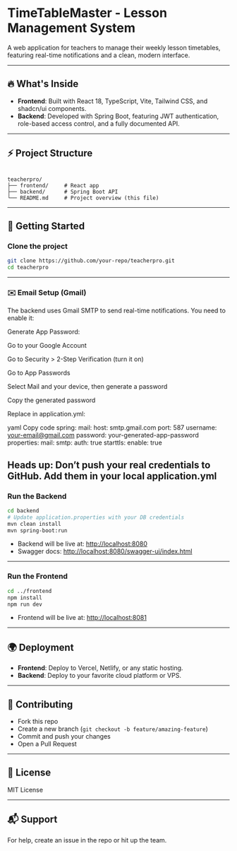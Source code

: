 
# TimeTableMaster - Lesson Management System

A web application for teachers to manage their weekly lesson timetables, featuring real-time notifications and a clean, modern interface.

---

## 🔥 What's Inside

- **Frontend**: Built with React 18, TypeScript, Vite, Tailwind CSS, and shadcn/ui components.
- **Backend**: Developed with Spring Boot, featuring JWT authentication, role-based access control, and a fully documented API.

---

## ⚡ Project Structure

```

teacherpro/
├── frontend/     # React app
├── backend/      # Spring Boot API
└── README.md     # Project overview (this file)

````

---

## 🚀 Getting Started

### Clone the project
```bash
git clone https://github.com/your-repo/teacherpro.git
cd teacherpro
````

---
### ✉️ Email Setup (Gmail)
The backend uses Gmail SMTP to send real-time notifications. You need to enable it:

Generate App Password:

Go to your Google Account

Go to Security > 2-Step Verification (turn it on)

Go to App Passwords

Select Mail and your device, then generate a password

Copy the generated password

Replace in application.yml:

yaml
Copy code
spring:
  mail:
    host: smtp.gmail.com
    port: 587
    username: your-email@gmail.com
    password: your-generated-app-password
    properties:
      mail:
        smtp:
          auth: true
          starttls:
            enable: true
## Heads up: Don’t push your real credentials to GitHub. Add them in your local application.yml

### Run the Backend

```bash
cd backend
# Update application.properties with your DB credentials
mvn clean install
mvn spring-boot:run
```

* Backend will be live at: [http://localhost:8080](http://localhost:8080)
* Swagger docs: [http://localhost:8080/swagger-ui/index.html](http://localhost:8080/swagger-ui/index.html)

---

### Run the Frontend

```bash
cd ../frontend
npm install
npm run dev
```

* Frontend will be live at: [http://localhost:8081](http://localhost:8081)

---

## 🌍 Deployment

* **Frontend**: Deploy to Vercel, Netlify, or any static hosting.
* **Backend**: Deploy to your favorite cloud platform or VPS.

---

## 🤝 Contributing

* Fork this repo
* Create a new branch (`git checkout -b feature/amazing-feature`)
* Commit and push your changes
* Open a Pull Request

---

## 📜 License

MIT License

---

## 📬 Support

For help, create an issue in the repo or hit up the team.

```
